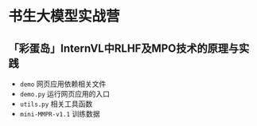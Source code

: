 # 书生大模型实战营
## 「彩蛋岛」InternVL中RLHF及MPO技术的原理与实践

* `demo` 网页应用依赖相关文件
* `demo.py` 运行网页应用的入口
* `utils.py` 相关工具函数
* `mini-MMPR-v1.1` 训练数据